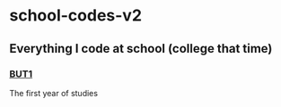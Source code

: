 # school-codes-v2

## Everything I code at school (college that time)

### [BUT1](./BUT1)

The first year of studies
